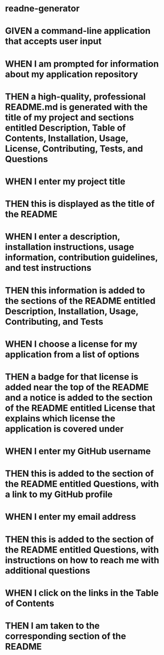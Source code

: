 # readne-generator
# GIVEN a command-line application that accepts user input
# WHEN I am prompted for information about my application repository
# THEN a high-quality, professional README.md is generated with the title of my project and sections entitled Description, Table of Contents, Installation, Usage, License, Contributing, Tests, and Questions
# WHEN I enter my project title
# THEN this is displayed as the title of the README
# WHEN I enter a description, installation instructions, usage information, contribution guidelines, and test instructions
# THEN this information is added to the sections of the README entitled Description, Installation, Usage, Contributing, and Tests
# WHEN I choose a license for my application from a list of options
# THEN a badge for that license is added near the top of the README and a notice is added to the section of the README entitled License that explains which license the application is covered under
# WHEN I enter my GitHub username
# THEN this is added to the section of the README entitled Questions, with a link to my GitHub profile
# WHEN I enter my email address
# THEN this is added to the section of the README entitled Questions, with instructions on how to reach me with additional questions
# WHEN I click on the links in the Table of Contents
# THEN I am taken to the corresponding section of the README
